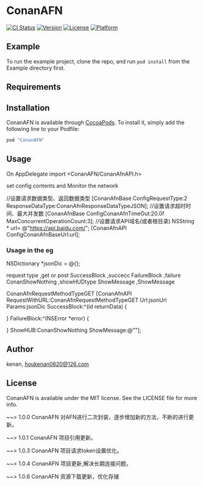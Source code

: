 # ConanAFN

[![CI Status](http://img.shields.io/travis/acct<blob>=<NULL>/ConanAFN.svg?style=flat)](https://travis-ci.org/acct<blob>=<NULL>/ConanAFN)
[![Version](https://img.shields.io/cocoapods/v/ConanAFN.svg?style=flat)](http://cocoapods.org/pods/ConanAFN)
[![License](https://img.shields.io/cocoapods/l/ConanAFN.svg?style=flat)](http://cocoapods.org/pods/ConanAFN)
[![Platform](https://img.shields.io/cocoapods/p/ConanAFN.svg?style=flat)](http://cocoapods.org/pods/ConanAFN)

## Example

To run the example project, clone the repo, and run `pod install` from the Example directory first.

## Requirements

## Installation

ConanAFN is available through [CocoaPods](http://cocoapods.org). To install
it, simply add the following line to your Podfile:

```ruby
pod "ConanAFN"
```

## Usage
On AppDelegate import <ConanAFN/ConanAfnAPI.h>

set config contents and Monitor the network

//设置请求数据类型、返回数据类型
[ConanAfnBase ConfigRequestType:2 ResponseDataType:ConanAfnResponseDataTypeJSON];
//设置请求超时时间、最大并发数
[ConanAfnBase ConfigConanAfnTimeOut:20.0f MaxConcurrentOperationCount:3];
//设置请求API域名(或者根目录)
NSString * url= @"https://api.baidu.com/";
[ConanAfnAPI ConfigConanAfnBaseUrl:url];

### Usage in the eg

NSDictionary *jsonDic = @{};

request type ,get or post
SuccessBlock ,succecc
FailureBlock ,failure
ConanShowNothing ,showHUDtype
ShowMessage ,ShowMessage


ConanAfnRequestMethodTypeGET
[ConanAfnAPI RequestWithURL:ConanAfnRequestMethodTypeGET Url:jsonUrl Params:jsonDic SuccessBlock:^(id returnData) {


} FailureBlock:^(NSError *error) {

} ShowHUB:ConanShowNothing ShowMessage:@""];



## Author

kenan, houkenan0620@126.com

## License

ConanAFN is available under the MIT license. See the LICENSE file for more info.


~~> 1.0.0 ConanAFN 对AFN进行二次封装，逐步增加新的方法，不断的进行更新。

~~> 1.0.1 ConanAFN 项目引用更新。

~~> 1.0.3 ConanAFN 项目请求token设置优化。

~~> 1.0.4 ConanAFN 项目更新,解决长期连接问题。

~~> 1.0.6 ConanAFN 资源下载更新，优化存储
